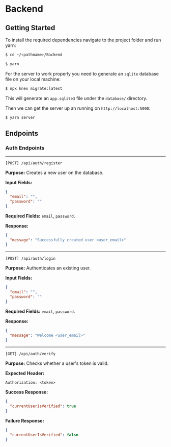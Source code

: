 # Backend

## Getting Started

To install the required dependencies navigate to the project folder and run yarn:
```bash
$ cd ~/<pathname>/Backend
```
```bash
$ yarn
```
For the server to work properly you need to generate an `sqlite` database file on your local machine:
```bash
$ npx knex migrate:latest
```
This will generate an `app.sqlite3` file under the `database/` directory.

Then we can get the server up an running on `http://localhost:5000`:
```bash
$ yarn server
```

## Endpoints
### Auth Endpoints
---
`[POST] /api/auth/register`

**Purpose:** Creates a new user on the database.

**Input Fields:**
```json
{
  "email": "",
  "password": ""
}
```
**Required Fields:** `email`, `password`.

**Response:**
```json
{
  "message": "Successfully created user <user_email>"
}
```
---

`[POST] /api/auth/login`

**Purpose:** Authenticates an existing user.

**Input Fields:**
```json
{
  "email": "",
  "password": ""
}
```
**Required Fields:** `email`, `password`.

**Response:**
```json
{
  "message": "Welcome <user_email>"
}
```
---

`[GET] /api/auth/verify`

**Purpose:** Checks whether a user's token is valid.

**Expected Header:**
```plaintext
Authorization: <token>
```

**Success Response:**
```json
{
  "currentUserIsVerified": true
}
```

**Failure Response:**
```json
{
  "currentUserIsVerified": false
}
```
